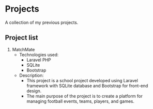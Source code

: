 # Projects

A collection of my previous projects.

## Project list

1. MatchMate
   - Technologies used:
     - Laravel PHP
     - SQLite
     - Bootstrap
   - Description:
     - This project is a school project developed using Laravel framework with SQLite database and Bootstrap for front-end design.
     - The main purpose of the project is to create a platform for managing football events, teams, players, and games.
